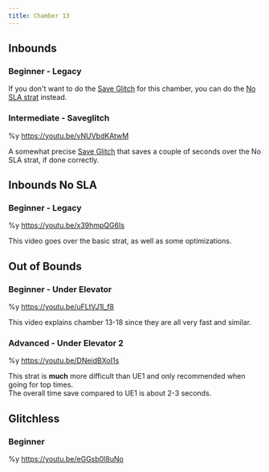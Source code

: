 ```yaml
---
title: Chamber 13
---
```


## Inbounds

### Beginner - Legacy

If you don't want to do the [Save Glitch](./movement-and-glitches#glitches-save-glitch) for this chamber, you can do the [No SLA strat](./chamber13#inbounds-no-sla-beginner-legacy) instead.

### Intermediate - Saveglitch

%y https://youtu.be/vNUVbdKAtwM

A somewhat precise [Save Glitch](./movement-and-glitches#glitches-save-glitch) that saves a couple of seconds over the No SLA strat, if done correctly.

## Inbounds No SLA

### Beginner - Legacy

%y https://youtu.be/x39hmpQG6Is

This video goes over the basic strat, as well as some optimizations.

## Out of Bounds

### Beginner - Under Elevator

%y https://youtu.be/uFLtVJ1l_f8

This video explains chamber 13-18 since they are all very fast and similar.

### Advanced - Under Elevator 2

%y https://youtu.be/DNeidBXoI1s

This strat is **much** more difficult than UE1 and only recommended when going for top times.
<br>
The overall time save compared to UE1 is about 2-3 seconds.

## Glitchless

### Beginner

%y https://youtu.be/eGGsb0l8uNo
